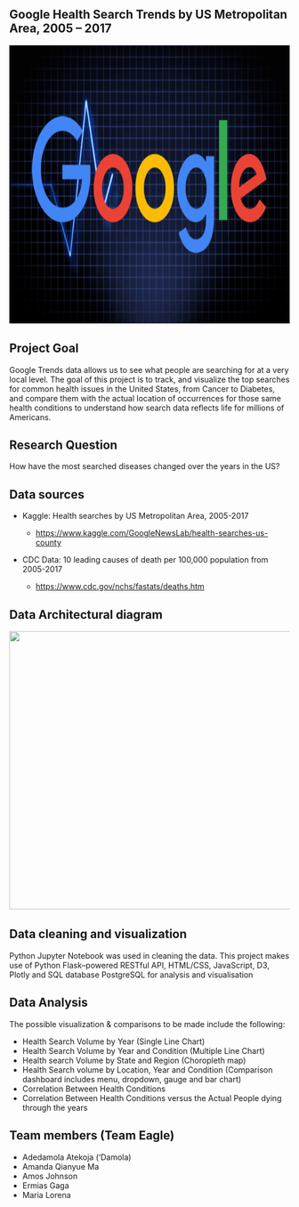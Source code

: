 ## Google Health Search Trends by US Metropolitan Area, 2005 – 2017
<img src="/img/google-medic-update-1533729137.gif" height="500" width="900" />

## Project Goal
Google Trends data allows us to see what people are searching for at a very local level. The goal of this project is to track, and visualize the top searches for common health issues in the United States, from Cancer to Diabetes, and compare them with the actual location of occurrences for those same health conditions to understand how search data reflects life for millions of Americans.

## Research Question
How have the most searched diseases changed over the years in the US?

## Data sources
* Kaggle: Health searches by US Metropolitan Area, 2005-2017
   - https://www.kaggle.com/GoogleNewsLab/health-searches-us-county
   
* CDC Data: 10 leading causes of death per 100,000 population from 2005-2017 
   - https://www.cdc.gov/nchs/fastats/deaths.htm
   
## Data Architectural diagram 
<img src="/img/" height="500" width="900" />

## Data cleaning and visualization 
Python Jupyter Notebook was used in cleaning the data. This project makes use of Python Flask–powered RESTful API, HTML/CSS, JavaScript, D3, Plotly and SQL database PostgreSQL for analysis and visualisation

## Data Analysis 
The possible visualization & comparisons to be made include the following:
* Health Search Volume by Year (Single Line Chart)
* Health Search Volume by Year and Condition (Multiple Line Chart)
* Health search Volume by State and Region (Choropleth map)
* Health Search volume by Location, Year and Condition (Comparison dashboard includes menu, dropdown, gauge and bar chart) 
* Correlation Between Health Conditions
* Correlation Between Health Conditions versus the Actual People dying through the years 

## Team members (Team Eagle)
* Adedamola Atekoja (‘Damola)
* Amanda Qianyue Ma
* Amos Johnson
* Ermias Gaga
* Maria Lorena
